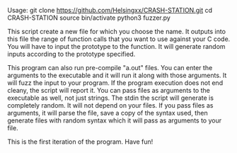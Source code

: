 Usage:
	git clone https://github.com/Helsingxx/CRASH-STATION.git
	cd CRASH-STATION
	source bin/activate
	python3 fuzzer.py

This script create a new file for which you choose the name. It outputs into this file the range of function calls that you
want to use against your C code. You will have to input the prototype to the function. It will generate random inputs according
to the prototype specified.

This program can also run pre-compile "a.out" files. You can enter the arguments to the executable and it will run it along with those
arguments.
It will fuzz the input to your program. If the program execution does not end cleany, the script will report it.
You can pass files as arguments to the executable as well, not just strings.
The stdin the script will generate is completely random. It will not depend on your files.
If you pass files as arguments, it will parse the file, save a copy of the syntax used, then generate files with random syntax which
it will pass as arguments to your file.

This is the first iteration of the program. Have fun!